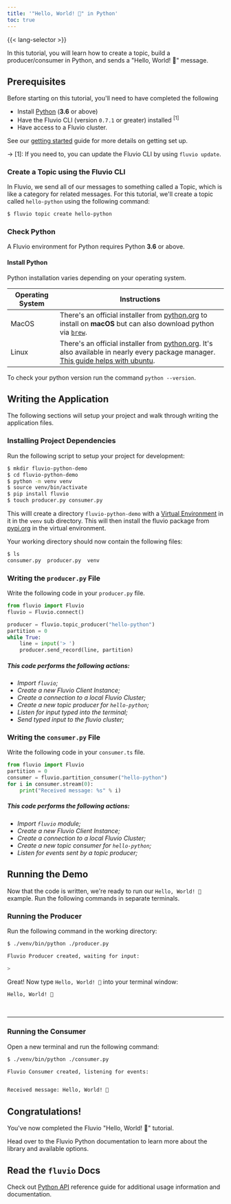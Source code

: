 ```yaml
---
title: '"Hello, World! 🎉" in Python'
toc: true
---
```

{{< lang-selector >}}

In this tutorial, you will learn how to create a topic, build a producer/consumer in Python, and sends a "Hello, World! 🎉" message.

## Prerequisites

Before starting on this tutorial, you'll need to have completed the following

- Install [Python](#check-python) (**3.6** or above)
- Have the Fluvio CLI (version  `0.7.1` or greater) installed <sup>[1]</sup>
- Have access to a Fluvio cluster.

See our [getting started] guide for more details on getting set up.

[getting started]: /docs/getting-started

-> [1]: If you need to, you can update the Fluvio CLI by using `fluvio update`.

### Create a Topic using the Fluvio CLI

In Fluvio, we send all of our messages to something called a Topic, which
is like a category for related messages. For this tutorial, we'll create
a topic called `hello-python` using the following command:

```bash
$ fluvio topic create hello-python
```

### Check Python

A Fluvio environment for Python requires Python **3.6** or above.

#### Install Python

Python installation varies depending on your operating system.

|   Operating System     |         Instructions           |
|------------------------|--------------------------------|
| MacOS                  | There's an official installer from <a href="https://www.python.org/downloads/mac-osx/" target="_blank">python.org</a> to install on **macOS** but can also download python via [`brew`](https://docs.brew.sh/Homebrew-and-Python).  |
| Linux                  | There's an official installer from <a href="https://www.python.org/downloads/source/" target="_blank">python.org</a>. It's also available in nearly every package manager. [This guide helps with ubuntu](https://docs.python-guide.org/starting/install3/linux/).

To check your python version run the command `python --version`.

## Writing the Application

The following sections will setup your project and walk through writing the application files.

### Installing Project Dependencies

Run the following script to setup your project for development:

```bash
$ mkdir fluvio-python-demo
$ cd fluvio-python-demo
$ python -m venv venv
$ source venv/bin/activate
$ pip install fluvio
$ touch producer.py consumer.py
```

This willl create a directory `fluvio-python-demo` with a [Virtual
Environment](https://docs.python.org/3/tutorial/venv.html) in it in the `venv`
sub directory. This will then install the fluvio package from
[pypi.org](https://pypi.org/project/fluvio/) in the virtual environment.


Your working directory should now contain the following files:

```bash
$ ls
consumer.py  producer.py  venv
```

### Writing the `producer.py` File

Write the following code in your `producer.py` file.


```Python
from fluvio import Fluvio
fluvio = Fluvio.connect()

producer = fluvio.topic_producer("hello-python")
partition = 0
while True:
    line = input('> ')
    producer.send_record(line, partition)
```

##### This code performs the following actions:

- _Import `fluvio`;_
- _Create a new Fluvio Client Instance;_
- _Create a connection to a local Fluvio Cluster;_
- _Create a new topic producer for `hello-python`;_
- _Listen for input typed into the terminal;_
- _Send typed input to the fluvio cluster;_


### Writing the `consumer.py` File

Write the following code in your `consumer.ts` file.

```python
from fluvio import Fluvio
partition = 0
consumer = fluvio.partition_consumer("hello-python")
for i in consumer.stream(0):
    print("Received message: %s" % i)
```

##### This code performs the following actions:

- _Import `fluvio` module;_
- _Create a new Fluvio Client Instance;_
- _Create a connection to a local Fluvio Cluster;_
- _Create a new topic consumer for `hello-python`;_
- _Listen for events sent by a topic producer;_

## Running the Demo

Now that the code is written, we're ready to run our `Hello, World! 🎉` example. Run the following commands in separate terminals.

### Running the Producer

Run the following command in the working directory:

```bash
$ ./venv/bin/python ./producer.py
```

```bash
Fluvio Producer created, waiting for input:

>
```

Great! Now type `Hello, World! 🎉` into your terminal window:

```bash
Hello, World! 🎉
```

<br/>
<hr/>

### Running the Consumer

Open a new terminal and run the following command:

```bash
$ ./venv/bin/python ./consumer.py
```

```bash
Fluvio Consumer created, listening for events:


Received message: Hello, World! 🎉
```

## Congratulations!

You've now completed the Fluvio "Hello, World! 🎉" tutorial.

Head over to the Fluvio Python documentation to learn more about the library
and available options.

## Read the `fluvio` Docs

Check out <a href="https://infinyon.github.io/fluvio-client-python/fluvio.html"
target="_blank">Python API</a> reference guide for additional usage information
and documentation.
